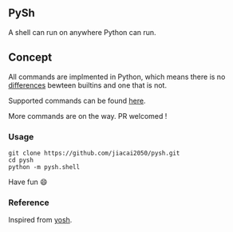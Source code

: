 ## PySh

A shell can run on anywhere Python can run.


## Concept

All commands are implmented in Python, which means there is no [differences](http://unix.stackexchange.com/questions/11454/what-is-the-difference-between-a-builtin-command-and-one-that-is-not) bewteen builtins and one that is not.

Supported commands can be found [here](./pysh/builtins).

More commands are on the way. PR welcomed !


### Usage

```
git clone https://github.com/jiacai2050/pysh.git
cd pysh
python -m pysh.shell
```

Have fun 😄

### Reference

Inspired from [yosh](https://github.com/supasate/yosh).
